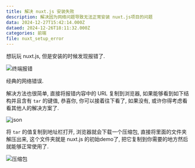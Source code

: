 ```yaml
---
title: 解决 nuxt.js 安装失败
description: 解决因为网络问题导致无法正常安装 nuxt.js项目的问题
data: 2024-12-27T15:42:14.000Z
dataed: 2024-12-26T18:11:32.000Z
categories: 前端
file: nuxt_setup_error
---
```


想玩玩 nuxt.js, 但是安装的时候发现报错了.

![终端报错](/image/nuxt_setup_error/1.webp)

经典的网络错误.

解决方法也很简单, 直接将报错内容中的 URL 复制到浏览器, 如果能够看到如下结构并且含有 `tar` 的键值, 恭喜你, 你可以接着往下看了, 如果没有, 或许你得考虑看看其他人的解决方案了.

![json](/image/nuxt_setup_error/2.webp)

将 `tar` 的值复制到地址栏打开, 浏览器就会下载一个压缩包, 直接将里面的文件夹解压出来, 这个文件夹就是 nuxt.js 的初始demo了, 把它复制到你需要的地方然后就能够正常使用了.

![压缩包](/image/nuxt_setup_error/3.webp)